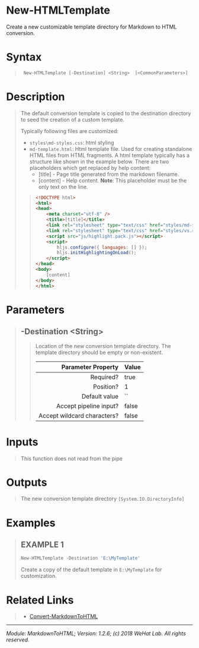 ﻿# New-HTMLTemplate

Create a new customizable template directory for Markdown to HTML conversion.

# Syntax

<blockquote>

```PowerShell
 New-HTMLTemplate [-Destination] <String>  [<CommonParameters>] 
```


</blockquote>

# Description

<blockquote>

The default conversion template is copied to the destination directory to
seed the creation of a custom template.

Typically following files are customized:

* `styles\md-styles.css`: html styling
* `md-template.html`: Html template file. Used for creating standalone HTML files
  from HTML fragments. A html template typically has a structure like shown in the example below.
  There are two placeholders which get replaced by help content:
  * [title] - Page title generated from the markdown filename.
  * [content] - Help content. **Note**: This placeholder must be the only text on the line.

<blockquote>

```html
<!DOCTYPE html>
<html>
<head>
    <meta charset="utf-8" />
    <title>[title]</title>
    <link rel="stylesheet" type="text/css" href="styles/md-styles.css" />
    <link rel="stylesheet" type="text/css" href="styles/vs.css" />
    <script src="js/highlight.pack.js"></script>
    <script>
        hljs.configure({ languages: [] });
        hljs.initHighlightingOnLoad();
    </script>
</head>
<body>
    [content]
</body>
</html>
```
</blockquote>

</blockquote>

# Parameters

<blockquote>



## -Destination \<String\>

<blockquote>

Location of the new conversion template directory. The template directory
should be empty or non-existent.

Parameter Property         | Value
--------------------------:|:----------
Required?                  | true
Position?                  | 1
Default value              | ``
Accept pipeline input?     | false
Accept wildcard characters?| false

</blockquote>


</blockquote>


# Inputs

<blockquote>

This function does not read from the pipe

</blockquote>

# Outputs

<blockquote>

The new conversion template directory `[System.IO.DirectoryInfo]`

</blockquote>

# Examples

<blockquote>


## EXAMPLE 1

```PowerShell
New-HTMLTemplate -Destination 'E:\MyTemplate'
```

Create a copy of the default template in `E:\MyTemplate` for customization.

</blockquote>

# Related Links

<blockquote>


* [Convert-MarkdownToHTML](Convert-MarkdownToHTML.md)

</blockquote>

---

<cite>Module: MarkdownToHTML; Version: 1.2.6; (c) 2018 WeHat Lab. All rights reserved.</cite>
